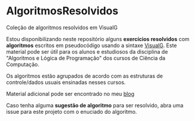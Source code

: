 # AlgoritmosResolvidos
Coleção de algoritmos resolvidos em VisualG 

Estou disponibilizando neste repositório alguns <b>exercícios resolvidos</b> com <b>algoritmos</b> escritos em pseudocódigo usando a sintaxe <a href="http://www.apoioinformatica.inf.br/produtos/visualg">VisualG</a>.
Este material pode ser útil para os alunos e estudiosos da disciplina de "Algoritmos e Lógica de Programação" dos cursos de Ciência da Computação.

Os algoritmos estão agrupados de acordo com as estruturas de controle/dados usuais ensinadas nesses cursos.

Material adicional pode ser encontrado no meu <a href="http://josecintra.com/blog/">blog</a>

Caso tenha alguma <b>sugestão de algoritmo</b> para ser resolvido, abra uma issue para este projeto com o enuciado do algoritmo. 
